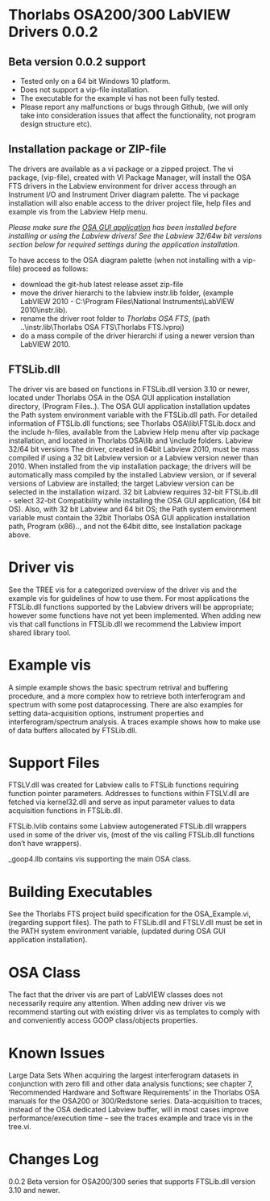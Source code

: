 # Thorlabs OSA200/300 LabVIEW Drivers 0.0.2
## Beta version 0.0.2 support
* Tested only on a 64 bit Windows 10 platform.
* Does not support a vip-file installation.
* The executable for the example vi has not been fully tested.
* Please report any malfunctions or bugs through Github, (we will only take into consideration issues that affect the functionality, not program design structure etc).
## Installation package or ZIP-file
The drivers are available as a vi package or a zipped project. The vi package, (vip-file), created with VI Package Manager, will install the OSA FTS drivers in the Labview environment for driver access through an Instrument I/O and Instrument Driver diagram palette. The vi package installation will also enable access to the driver project file, help files and example vis from the Labview Help menu. 

_Please make sure the [OSA GUI application](https://www.thorlabs.com/software_pages/ViewSoftwarePage.cfm?Code=Redstone) has been installed before installing or using the Labview drivers! See the Labview 32/64w bit versions section below for required settings during the application installation._

To have access to the OSA diagram palette (when not installing with a vip-file) proceed as follows:
* download the git-hub latest release asset zip-file
* move the driver hierarchi to the labview instr.lib folder, (example LabVIEW 2010 - C:\Program Files\National Instruments\LabVIEW 2010\instr.lib).
* rename the driver root folder to _Thorlabs OSA FTS_, (path ..\instr.lib\Thorlabs OSA FTS\Thorlabs FTS.lvproj)
* do a mass compile of the driver hierarchi if using a newer version than LabVIEW 2010.

## FTSLib.dll
The driver vis are based on functions in FTSLib.dll version 3.10 or newer, located under Thorlabs OSA in the OSA GUI application installation directory, (Program Files\..). The OSA GUI application installation updates the Path system environment variable with the FTSLib.dll path. 
For detailed information of FTSLib.dll functions; see Thorlabs OSA\lib\FTSLib.docx and the include h-files, available from the Labview Help menu after vip package installation, and located in Thorlabs OSA\lib and \include folders.
Labview 32/64 bit versions
The driver, created in 64bit Labview 2010, must be mass compiled if using a 32 bit Labview version or a Labview version newer than 2010. When installed from the vip installation package; the drivers will be automatically mass compiled by the installed Labview version, or if several versions of Labview are installed; the target Labview version can be selected in the installation wizard. 32 bit Labview requires 32-bit FTSLib.dll - select 32-bit Compatibility while installing the OSA GUI application, (64 bit OS). Also, with 32 bit Labview and 64 bit OS; the Path system environment variable must contain the 32bit Thorlabs OSA GUI application installation path, Program (x86)\.., and not the 64bit ditto, see Installation package above. 
# Driver vis
See the TREE vis for a categorized overview of the driver vis and the example vis for guidelines of how to use them. For most applications the FTSLib.dll functions supported by the Labview drivers will be appropriate; however some functions have not yet been implemented. When adding new vis that call functions in FTSLib.dll we recommend the Labview import shared library tool.  
# Example vis
A simple example shows the basic spectrum retrival and buffering procedure, and a more complex how to retrieve both interferogram and spectrum with some post dataprocessing. There are also examples for setting data-acquisition options, instrument properties and interferogram/spectrum analysis. A traces example shows how to make use of data buffers allocated by FTSLib.dll.
# Support Files
FTSLV.dll was created for Labview calls to FTSLib functions requiring function pointer parameters. Addresses to functions within FTSLV.dll are fetched via kernel32.dll and serve as input parameter values to data acquisition functions in FTSLib.dll. 

FTSLib.lvlib contains some Labview autogenerated FTSLib.dll wrappers used in some of the driver vis, (most of the vis calling FTSLib.dll functions don’t have wrappers).

_goop4.llb contains vis supporting the main OSA class.
# Building Executables
See the Thorlabs FTS project build specification for the OSA_Example.vi, (regarding support files). 
The path to FTSLib.dll and FTSLV.dll must be set in the PATH system environment variable, (updated during OSA GUI application installation). 
# OSA Class
The fact that the driver vis are part of LabVIEW classes does not necessarily require any attention. When adding new driver vis we recommend starting out with existing driver vis as templates to comply with and conveniently access GOOP class/objects properties. 
# Known Issues
Large Data Sets
When acquiring the largest interferogram datasets in conjunction with zero fill and other data analysis functions; see chapter 7, ‘Recommended Hardware and Software Requirements’ in the Thorlabs OSA manuals for the OSA200 or 300/Redstone series. Data-acquisition to traces, instead of the OSA dedicated Labview buffer, will in most cases improve performance/execution time – see the traces example and trace vis in the tree.vi.
 
# Changes Log 
0.0.2
Beta version for OSA200/300 series that supports FTSLib.dll version 3.10 and newer.


